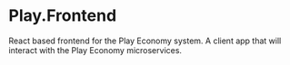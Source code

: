 # Play.Frontend

React based frontend for the Play Economy system. A client app that will interact with the Play Economy microservices.
